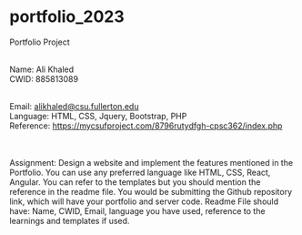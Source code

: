 # portfolio_2023
Portfolio Project

<br>Name: Ali Khaled
<br>CWID: 885813089

<br>Email: alikhaled@csu.fullerton.edu
<br>Language: HTML, CSS, Jquery, Bootstrap, PHP
<br>Reference: https://mycsufproject.com/8796rutydfgh-cpsc362/index.php
<br> 
<br>

<br>
Assignment: Design a website and implement the features mentioned in the Portfolio. You can use any preferred language like HTML, CSS, React, Angular. 
You can refer to the templates but you should mention the reference in the readme file. 
You would be submitting the Github repository link, which will have your portfolio and server code. 
Readme File should have: Name, CWID, Email, language you have used, reference to the learnings and templates if used.

